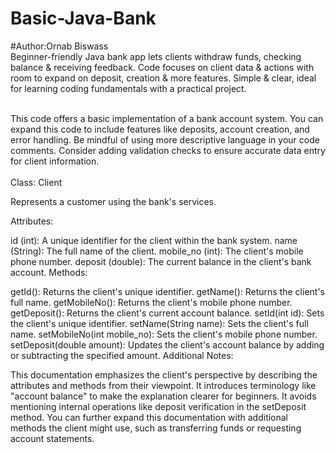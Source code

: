 # Basic-Java-Bank
#Author:Ornab Biswass
<br>
 Beginner-friendly Java bank app lets clients withdraw funds, checking balance &amp; receiving feedback. Code focuses on client data &amp; actions with room to expand on deposit, creation &amp; more features. Simple &amp; clear, ideal for learning coding fundamentals with a practical project.<Br>
<Br>

This code offers a basic implementation of a bank account system.
You can expand this code to include features like deposits, account creation, and error handling.
Be mindful of using more descriptive language in your code comments.
Consider adding validation checks to ensure accurate data entry for client information.
<br><br>
Class: Client

Represents a customer using the bank's services.

Attributes:

id (int): A unique identifier for the client within the bank system.
name (String): The full name of the client.
mobile_no (int): The client's mobile phone number.
deposit (double): The current balance in the client's bank account.
Methods:

getId(): Returns the client's unique identifier.
getName(): Returns the client's full name.
getMobileNo(): Returns the client's mobile phone number.
getDeposit(): Returns the client's current account balance.
setId(int id): Sets the client's unique identifier.
setName(String name): Sets the client's full name.
setMobileNo(int mobile_no): Sets the client's mobile phone number.
setDeposit(double amount): Updates the client's account balance by adding or subtracting the specified amount.
Additional Notes:

This documentation emphasizes the client's perspective by describing the attributes and methods from their viewpoint.
It introduces terminology like "account balance" to make the explanation clearer for beginners.
It avoids mentioning internal operations like deposit verification in the setDeposit method.
You can further expand this documentation with additional methods the client might use, such as transferring funds or requesting account statements.
